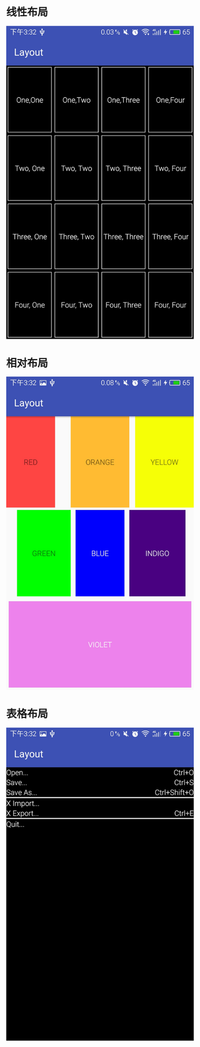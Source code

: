 # 线性布局
![linear](linearlayout.jpg)

# 相对布局
![relative](relativelayout.jpg)

# 表格布局
![table](tablelayout.jpg)

